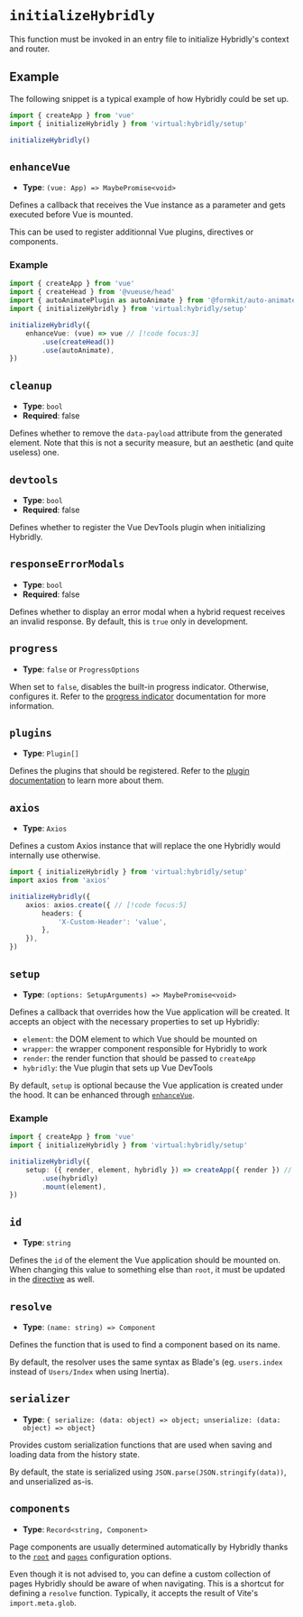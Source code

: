 # `initializeHybridly`

This function must be invoked in an entry file to initialize Hybridly's context and router.

## Example

The following snippet is a typical example of how Hybridly could be set up.

```ts
import { createApp } from 'vue'
import { initializeHybridly } from 'virtual:hybridly/setup'

initializeHybridly()
```

## `enhanceVue`

- **Type**: `(vue: App) => MaybePromise<void>`

Defines a callback that receives the Vue instance as a parameter and gets executed before Vue is mounted. 

This can be used to register additionnal Vue plugins, directives or components.

### Example

```ts
import { createApp } from 'vue'
import { createHead } from '@vueuse/head'
import { autoAnimatePlugin as autoAnimate } from '@formkit/auto-animate/vue'
import { initializeHybridly } from 'virtual:hybridly/setup'

initializeHybridly({
	enhanceVue: (vue) => vue // [!code focus:3]
		.use(createHead())
		.use(autoAnimate),
})
```

## `cleanup`

- **Type**: `bool`
- **Required**: false

Defines whether to remove the `data-payload` attribute from the generated element. Note that this is not a security measure, but an aesthetic (and quite useless) one.

## `devtools`

- **Type**: `bool`
- **Required**: false

Defines whether to register the Vue DevTools plugin when initializing Hybridly.

## `responseErrorModals`

- **Type**: `bool`
- **Required**: false

Defines whether to display an error modal when a hybrid request receives an invalid response. By default, this is `true` only in development.

## `progress`

- **Type**: `false` or `ProgressOptions`

When set to `false`, disables the built-in progress indicator. Otherwise, configures it. Refer to the [progress indicator](../../guide/progress-indicator.md) documentation for more information.

## `plugins`

- **Type**: `Plugin[]`

Defines the plugins that should be registered. Refer to the [plugin documentation](../../guide/plugins.md) to learn more about them.

## `axios`

- **Type**: `Axios`

Defines a custom Axios instance that will replace the one Hybridly would internally use otherwise.

```ts
import { initializeHybridly } from 'virtual:hybridly/setup'
import axios from 'axios'

initializeHybridly({
	axios: axios.create({ // [!code focus:5] 
		headers: {
			'X-Custom-Header': 'value',
		},
	}),
})
```

## `setup`

- **Type**: `(options: SetupArguments) => MaybePromise<void>`

Defines a callback that overrides how the Vue application will be created. It accepts an object with the necessary properties to set up Hybridly:

- `element`: the DOM element to which Vue should be mounted on
- `wrapper`: the wrapper component responsible for Hybridly to work
- `render`: the render function that should be passed to `createApp`
- `hybridly`: the Vue plugin that sets up Vue DevTools

By default, `setup` is optional because the Vue application is created under the hood. It can be enhanced through [`enhanceVue`](#enhancevue).

### Example

```ts
import { createApp } from 'vue'
import { initializeHybridly } from 'virtual:hybridly/setup'

initializeHybridly({
	setup: ({ render, element, hybridly }) => createApp({ render }) // [!code focus:3]
		.use(hybridly)
		.mount(element),
})
```

## `id`

- **Type**: `string`

Defines the `id` of the element the Vue application should be mounted on. When changing this value to something else than `root`, it must be updated in the [directive](../laravel/directives.md#id) as well.

## `resolve`

- **Type**: `(name: string) => Component`

Defines the function that is used to find a component based on its name. 

By default, the resolver uses the same syntax as Blade's (eg. `users.index` instead of `Users/Index` when using Inertia).

## `serializer`

- **Type**: `{ serialize: (data: object) => object; unserialize: (data: object) => object}`

Provides custom serialization functions that are used when saving and loading data from the history state.

By default, the state is serialized using `JSON.parse(JSON.stringify(data))`, and unserialized as-is.

## `components`

- **Type**: `Record<string, Component>`

Page components are usually determined automatically by Hybridly thanks to the [`root`](../../configuration/architecture.md#root) and [`pages`](../../configuration/architecture.md#pages) configuration options.

Even though it is not advised to, you can define a custom collection of pages Hybridly should be aware of when navigating. This is a shortcut for defining a `resolve` function. Typically, it accepts the result of Vite's `import.meta.glob`. 
